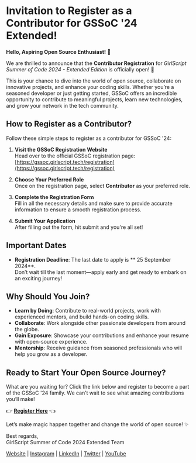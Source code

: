 # Invitation to Register as a Contributor for GSSoC '24 Extended!

**Hello, Aspiring Open Source Enthusiast!** 🎉

We are thrilled to announce that the **Contributor Registration** for *GirlScript Summer of Code 2024 - Extended Edition* is officially open! 🚀

This is your chance to dive into the world of open source, collaborate on innovative projects, and enhance your coding skills. Whether you’re a seasoned developer or just getting started, GSSoC offers an incredible opportunity to contribute to meaningful projects, learn new technologies, and grow your network in the tech community.

## How to Register as a Contributor?

Follow these simple steps to register as a contributor for GSSoC '24:

1. **Visit the GSSoC Registration Website**  
   Head over to the official GSSoC registration page:  
   [https://gssoc.girlscript.tech/registration](https://gssoc.girlscript.tech/registration)

2. **Choose Your Preferred Role**  
   Once on the registration page, select **Contributor** as your preferred role.

3. **Complete the Registration Form**  
   Fill in all the necessary details and make sure to provide accurate information to ensure a smooth registration process.

4. **Submit Your Application**  
   After filling out the form, hit submit and you're all set!

## Important Dates

- **Registration Deadline**: The last date to apply is ** 25 September 2024**.  
   Don’t wait till the last moment—apply early and get ready to embark on an exciting journey!

## Why Should You Join?

- **Learn by Doing**: Contribute to real-world projects, work with experienced mentors, and build hands-on coding skills.
- **Collaborate**: Work alongside other passionate developers from around the globe.
- **Gain Exposure**: Showcase your contributions and enhance your resume with open-source experience.
- **Mentorship**: Receive guidance from seasoned professionals who will help you grow as a developer.

## Ready to Start Your Open Source Journey?

What are you waiting for? Click the link below and register to become a part of the GSSoC '24 family. We can’t wait to see what amazing contributions you’ll make!  

👉 **[Register Here](https://gssoc.girlscript.tech/registration)** 👈

Let’s make magic happen together and change the world of open source! ✨

Best regards,  
GirlScript Summer of Code 2024 Extended Team

[Website](https://gssoc.girlscript.tech/) | [Instagram](https://www.instagram.com/girlscriptsummerofcode/) | [LinkedIn](https://www.linkedin.com/company/girlscriptsoc/) | [Twitter](https://x.com/girlscriptsoc) | [YouTube](https://www.youtube.com/@girlscriptfoundation45)
